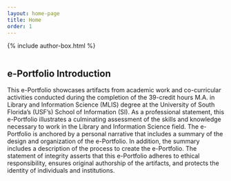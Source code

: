 ```yaml
---
layout: home-page
title: Home
order: 1
---
```

{% include author-box.html %}

<section class="home-page-format">
  <div class="wrapper">
  <img src="https://eoroyal26.github.io/assets/img/Placeholder2.png" alt="">
<div class="text-box">
  <h2>e-Portfolio Introduction</h2>
  <p>This e-Portfolio showcases artifacts from academic work and co-curricular activities conducted during the completion of the 39-credit hours M.A. in Library and Information Science (MLIS) degree at the University of South Florida’s (USF’s) School of Information (SI). As a professional statement, this e-Portfolio illustrates a culminating assessment of the skills and knowledge necessary to work in the Library and Information Science field. The e-Portfolio is anchored by a personal narrative that includes a summary of the design and organization of the e-Portfolio. In addition, the summary includes a description of the process to create the e-Portfolio. The statement of integrity asserts that this e-Portfolio adheres to ethical responsibility, ensures original authorship of the artifacts, and protects the identity of individuals and institutions.</p>
</div>
</div>
</section>

  
